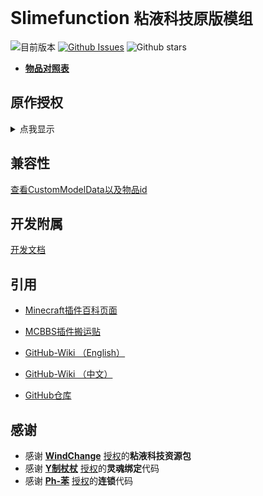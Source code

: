 # Slimefunction   `粘液科技原版模组`

![目前版本](https://img.shields.io/github/v/release/Dubhe-Studio/Slimefunction?include_prereleases)
[![Github Issues](https://img.shields.io/github/issues/Dubhe-Studio/Slimefunction.svg?style=popout)](https://github.com/Dubhe-Studio/Slimefunction/Slimefunction/issues)
![Github stars](https://img.shields.io/github/stars/Dubhe-Studio/Slimefunction.svg)

* **[物品对照表](./doc/物品对照表.md)**

## 原作授权

<details>
<summary>点我显示</summary>

![授权](./img/SlimeFun.jpg)

</details>

## 兼容性
[查看CustomModelData以及物品id](./doc/物品对照表.md "附属开发文档")

## 开发附属

[开发文档](./doc/创建Addons.md "附属开发文档")

## 引用

* [Minecraft插件百科页面](https://mineplugin.org/SlimeFun4 "Minecraft插件百科页面")

* [MCBBS插件搬运贴](https://www.mcbbs.net/forum.php?mod=viewthread&tid=827594 "MCBBS插件搬运贴")

* [GitHub-Wiki （English）](https://github.com/TheBusyBiscuit/Slimefun4/wiki "GitHub-Wiki（English）")

* [GitHub-Wiki （中文）](https://github.com/StarWishsama/Slimefun4/wiki "GitHub-Wiki（中文）")

* [GitHub仓库](https://github.com/StarWishsama/Slimefun4 "GitHub仓库")

## 感谢

 - 感谢 [**WindChange**](https://www.mcbbs.net/?2035357) [授权](./img/资源包.png)的**粘液科技资源包**
 - 感谢 [**Y制杖杖**](https://www.mcbbs.net/?2103018) [授权](./img/灵魂绑定.png)的**灵魂绑定**代码
 - 感谢 [**Ph-苯**](https://www.mcbbs.net/?588878) [授权](./img/连锁.png)的**连锁**代码
